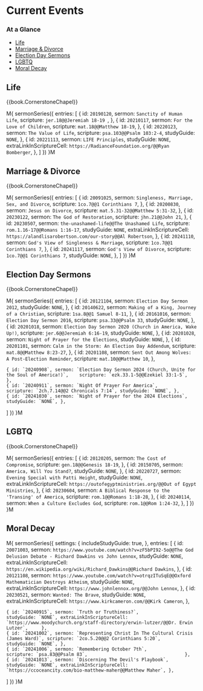 # Current Events

### At a Glance

- [Life](#life)
- [Marriage & Divorce](#marriage--divorce)
- [Election Day Sermons](#election-day-sermons)
- [LGBTQ](#lgbtq)
- [Moral Decay](#moral-decay)

## Life

{{book.CornerstoneChapel}}

M{ sermonSeries({
  entries: [
    { id: `20190120`, sermon: `Sanctity of Human Life`,   scripture: `jer.18@@Jeremiah 18-19 `, },
    { id: `20210117`, sermon: `For the Love of Children`, scripture: `mat.18@@Matthew 18-19`,   },
    { id: `20220123`, sermon: `The Value of Life`,        scripture: `psa.103@@Psalm 103:2-4`,  studyGuide: `NONE`, },
    { id: `20221113`, sermon: `LIFE Principles`,                                                studyGuide: `NONE`, extraLinkInScriptureCell: `https://RadianceFoundation.org/@@Ryan Bomberger`, },
  ]
}) }M


## Marriage & Divorce

{{book.CornerstoneChapel}}

M{ sermonSeries({
  entries: [
    { id: `20091025`, sermon: `Singleness, Marriage, Sex, and Divorce`,  scripture: `1co.7@@1 Corinthians 7`,       },
    { id: `20200830`, sermon: `Jesus on Divorce`,                        scripture: `mat.5.31-32@@Matthew 5:31-32`, },
    { id: `20230122`, sermon: `The God of Restoration`,                  scripture: `jhn.21@@John 21`,              },
    { id: `20230507`, sermon: `the-unashamed-life@@The Unashamed Life`,  scripture: `rom.1.16-17@@Romans 1:16-17`,  studyGuide: `NONE`, extraLinkInScriptureCell: `https://alandlisarobertson.com/our-story@@Al Robertson`, },
    { id: `20241110`, sermon: `God's View of Singleness & Marriage`,     scripture: `1co.7@@1 Corinthians 7`,       },
    { id: `20241117`, sermon: `God's View of Divorce`,                   scripture: `1co.7@@1 Corinthians 7`, studyGuide: `NONE`, },
  ]
}) }M


## Election Day Sermons

{{book.CornerstoneChapel}}

M{ sermonSeries({
  entries: [
    { id: `20121104`, sermon: `Election Day Sermon 2012`,                                                                                       studyGuide: `NONE`, },
    { id: `20140622`, sermon: `Making of a King, Journey of a Christian`,                             scripture: `1sa.8@@1 Samuel 8-11`,                            },
    { id: `20161016`, sermon: `Election Day Sermon 2016`,                                             scripture: `psa.33@@Psalm 33`,            studyGuide: `NONE`, },
    { id: `20201018`, sermon: `Election Day Sermon 2020 (Church in America, Wake Up!)`,               scripture: `jer.6@@Jeremiah 6:16-19`,     studyGuide: `NONE`, },
    { id: `20201028`, sermon: `Night of Prayer for the Elections`,                                                                              studyGuide: `NONE`, },
    { id: `20201101`, sermon: `Calm in the Storm: An Election Day Addendum`,                          scripture: `mat.8@@Matthew 8:23-27`,                          },
    { id: `20201108`, sermon: `Sent Out Among Wolves: A Post-Election Reminder`,                      scripture: `mat.10@@Matthew 10`,                              },

    { id: `20240908`, sermon: `Election Day Sermon 2024 (Church, Unite for the Soul of America!)`,    scripture: `ezk.33.1-5@@Ezekiel 33:1-5`,                      },
    { id: `20240911`, sermon: `Night Of Prayer For America`,                                          scripture: `2ch.7.14@@2 Chronicals 7:14`, studyGuide: `NONE`, },
    { id: `20241030`, sermon: `Night of Prayer for the 2024 Elections`,                                                                         studyGuide: `NONE`, },

  ]
}) }M


## LGBTQ

{{book.CornerstoneChapel}}

M{ sermonSeries({
  entries: [
    { id: `20120205`, sermon: `The Cost of Compromise`,                           scripture: `gen.18@@Genesis 18-19`,                     },
    { id: `20150705`, sermon: `America, Will You Stand?`,                                                             studyGuide: `NONE`, },
    { id: `20220727`, sermon: `Evening Special with Patti Height`,                                                    studyGuide: `NONE`, extraLinkInScriptureCell: `https://outofegyptministries.org/@@Out of Egypt Ministries`, },
    { id: `20230604`, sermon: `A Biblical Response to the 'Transing' of America`, scripture: `rom.1@@Romans 1:18-28`,                     },
    { id: `20240114`, sermon: `When a Culture Excludes God`,                      scripture: `rom.1@@Rom 1:24-32`,                        },
  ]
}) }M


## Moral Decay

M{ sermonSeries({
  settings: {
    includeStudyGuide: true,
  },
  entries: [
    { id: `20071003`, sermon: `https://www.youtube.com/watch?v=zF5bPI92-5o@@The God Delusion Debate - Richard Dawkins vs John Lennox`, studyGuide: `NONE`, extraLinkInScriptureCell: `https://en.wikipedia.org/wiki/Richard_Dawkins@@Richard Dawkins`,    },
    { id: `20121108`, sermon: `https://www.youtube.com/watch?v=otrqzITuSqE@@Oxford Mathematician Destroys Atheism`,                    studyGuide: `NONE`, extraLinkInScriptureCell: `https://www.johnlennox.org/@@John Lennox`,   },
    { id: `20230521`, sermon: `Wanted: The Brave`,                                                                                     studyGuide: `NONE`, extraLinkInScriptureCell: `https://www.kirkcameron.com/@@Kirk Cameron`, },

    { id: `20240915`, sermon: `Truth or Truthiness?`,                                                                                  studyGuide: `NONE`, extraLinkInScriptureCell: `https://www.moodychurch.org/staff-directory/erwin-lutzer/@@Dr. Erwin Lutzer`,     },
    { id: `20241002`, sermon: `Representing Christ In The Cultural Crisis (James Ward)`, scripture: `2co.5.20@@2 Corinthians 5:20`,    studyGuide: `NONE`, },
    { id: `20241006`, sermon: `Remembering October 7th`,                                 scripture: `psa.83@@Psalm 83`,                                    },
    { id: `20241013`, sermon: `Discerning The Devil's Playbook`,                                                                       studyGuide: `NONE`, extraLinkInScriptureCell: `https://ccoceancity.com/bio-matthew-maher@@Matthew Maher`, },
  ]
}) }M
